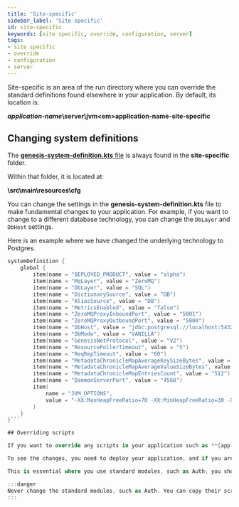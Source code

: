 ```yaml
---
title: 'Site-specific'
sidebar_label: 'Site-specific'
id: site-specific
keywords: [site specific, override, configuration, server]
tags:
- site specific
- override
- configuration
- server
---
```


Site-specific is an area of the run directory where you can override the standard definitions found elsewhere in your application. By default, its location is:

<strong><em>application-name</em>\server\jvm\<em>application-name</em>-site-specific</strong>


## Changing system definitions
The [**genesis-system-definition.kts** file](../../../server/configuring-runtime/system-definitions/) is always found in the **site-specific** folder. 

Within that folder, it is located at:

 **\src\main\resources\cfg**

You can change the settings in the **genesis-system-definition.kts** file to make fundamental changes to your application. For example, if you want to change to a different database technology, you can change the `DbLayer` and `DbHost` settings.

Here is an example where we have changed the underlying technology to Postgres.

```kotlin {5,11}
systemDefinition {
    global {
        item(name = "DEPLOYED_PRODUCT", value = "alpha")
        item(name = "MqLayer", value = "ZeroMQ")
        item(name = "DbLayer", value = "SQL")
        item(name = "DictionarySource", value = "DB")
        item(name = "AliasSource", value = "DB")
        item(name = "MetricsEnabled", value = "false")
        item(name = "ZeroMQProxyInboundPort", value = "5001")
        item(name = "ZeroMQProxyOutboundPort", value = "5000")
        item(name = "DbHost", value = "jdbc:postgresql://localhost:5432/postgres?user=postgres&password=postgres")
        item(name = "DbMode", value = "VANILLA")
        item(name = "GenesisNetProtocol", value = "V2")
        item(name = "ResourcePollerTimeout", value = "5")
        item(name = "ReqRepTimeout", value = "60")
        item(name = "MetadataChronicleMapAverageKeySizeBytes", value = "128")
        item(name = "MetadataChronicleMapAverageValueSizeBytes", value = "1024")
        item(name = "MetadataChronicleMapEntriesCount", value = "512")
        item(name = "DaemonServerPort", value = "4568")
        item(
            name = "JVM_OPTIONS",
            value = "-XX:MaxHeapFreeRatio=70 -XX:MinHeapFreeRatio=30 -XX:+UseG1GC -XX:+UseStringDeduplication -XX:OnOutOfMemoryError=\"handleOutOfMemoryError.sh %p\""
        )
    }
}```

## Overriding scripts

If you want to override any scripts in your application such as **{app-name}-dataserver.kts**, **{app-name}-eventhandler.kts**, etc, you need to go to **site-specific/main/src/main/resources/scripts** folder and create the new script file with the same name as the script you want to override.

To see the changes, you need to deploy your application, and if you are using intellij plugin, you shall see these files under your **.genesis-home/site-specific**

This is essential where you use standard modules, such as Auth; you should never change these modules. 

:::danger
Never change the standard modules, such as Auth. You can copy their script files to **site-specific** and change them there.
:::

